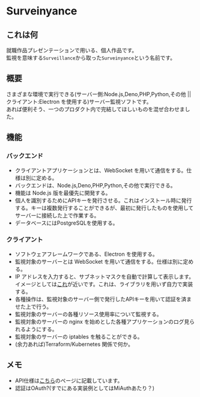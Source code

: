 # Surveinyance

## これは何

就職作品プレゼンテーションで用いる、個人作品です。  
監視を意味する`Surveillance`から取った`Surveinyance`という名前です。

## 概要

さまざまな環境で実行できる(サーバー側:Node.js,Deno,PHP,Python,その他 || クライアント:Electron を使用する)サーバー監視ソフトです。  
あれば便利そう、一つのプロダクト内で完結してほしいものを混ぜ合わせました。

## 機能

### バックエンド

- クライアントアプリケーションとは、WebSocket を用いて通信をする。仕様は別に定める。
- バックエンドは、Node.js,Deno,PHP,Python,その他で実行できる。
- 機能は Node.js 版を最優先に開発する。
- 個人を識別するためにAPIキーを発行させる。これはインストール時に発行する。キーは複数発行することができるが、最初に発行したものを使用してサーバーに接続した上で作業する。
- データベースにはPostgreSQLを使用する。

### クライアント

- ソフトウェアフレームワークである、Electron を使用する。
- 監視対象のサーバーとは WebSocket を用いて通信をする。仕様は別に定める。
- IP アドレスを入力すると、サブネットマスクを自動で計算して表示します。イメージとしては[これ](https://note.cman.jp/network/subnetmask.cgi)が近いです。これは、ライブラリを用いず自力で実装する。
- 各種操作は、監視対象のサーバー側で発行したAPIキーを用いて認証を済ませた上で行う。
- 監視対象のサーバーの各種リソース使用率について監視する。
- 監視対象のサーバーの nginx を始めとした各種アプリケーションのログ見られるようにする。
- 監視対象のサーバーの iptables を触ることができる。
- (余力あれば)Terraform/Kubernetes 関係で何か。

## メモ
- API仕様は[こちら](/works/surveinyance/api)のページに記載しています。
- 認証はOAuth?(すでにある実装例としてはMiAuthあたり？)
